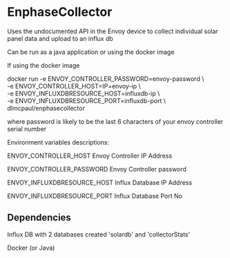 # EnphaseCollector

Uses the undocumented API in the Envoy device to collect individual solar panel data and upload to an influx db

Can be run as a java application or using the docker image

If using the docker image

docker run -e ENVOY_CONTROLLER_PASSWORD=envoy-password \\\
-e ENVOY_CONTROLLER_HOST=IP=envoy-ip \\\
-e ENVOY_INFLUXDBRESOURCE_HOST=influxdb-ip \\\
-e ENVOY_INFLUXDBRESOURCE_PORT=influxdb-port \\\
dlmcpaul/enphasecollector

where password is likely to be the last 6 characters of your envoy controller serial number

Environment variables descriptions:

ENVOY_CONTROLLER_HOST           Envoy Controller IP Address

ENVOY_CONTROLLER_PASSWORD       Envoy Controller password

ENVOY_INFLUXDBRESOURCE_HOST     Influx Database IP Address

ENVOY_INFLUXDBRESOURCE_PORT     Influx Database Port No

## Dependencies
Influx DB with 2 databases created 'solardb' and 'collectorStats'

Docker (or Java)